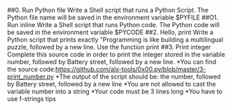 ##0. Run Python file
	Write a Shell script that runs a Python Script.
	The Python file name will be saved in the environment variable $PYFILE
##O1. Run inline
	Write a Shell script that runs Python code.
	The Python code will be saved in the environment variable $PYCODE
##2. Hello, print
	Write a Python script that prints exactly "Programming is like building a multilingual puzzle, followed by a new line.
	Use the function print
##3. Print integer
	Complete this source code in order to print the integer stored in the variable number, followed by Battery street, followed by a new line.
	*You can find the source code:https://github.com/alx-tools/0x00.py/blob/master/3-print_number.py
	*The output of the script should be:
		the number, followed by Battery street,
		followed by a new line
	*You are not allowed to cast the variable number into a string
	*Your code must be 3 lines long
	*You have to use f-strings tips
 

